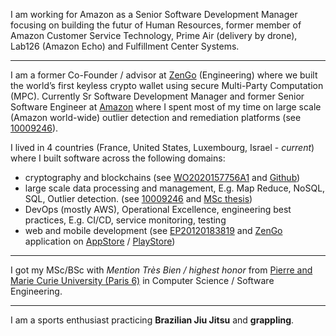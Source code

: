 I am working for Amazon as a Senior Software Development Manager focusing on building the futur of Human Resources, former member of Amazon Customer Service Technology, Prime Air (delivery by drone), Lab126 (Amazon Echo) and Fulfillment Center Systems.
___
I am a former Co-Founder / advisor at [ZenGo](https://www.zengo.com) (Engineering) where we built the world’s first keyless crypto wallet using secure Multi-Party Computation (MPC).
Currently Sr Software Development Manager and former Senior Software Engineer at [Amazon](https://www.amazon.com) where I spent most of my time on large scale (Amazon world-wide) outlier detection and remediation platforms (see [10009246](https://patents.google.com/patent/US10009246B1/en)).

I lived in 4 countries (France, United States, Luxembourg, Israel - _current_) where I built software across the following domains:
* cryptography and blockchains (see [WO2020157756A1](https://patents.google.com/patent/WO2020157756A1/en?oq=WO2020157756A1) and [Github](https://github.com/gbenattar))
* large scale data processing and management, E.g. Map Reduce, NoSQL, SQL, Outlier detection. (see [10009246](https://patents.google.com/patent/US10009246B1/en) and [MSc thesis](http://hal.archives-ouvertes.fr/hal-00601261/))
* DevOps (mostly AWS), Operational Excellence, engineering best practices, E.g. CI/CD, service monitoring, testing
* web and mobile development (see [EP20120183819](http://www.google.com/patents/EP2568432A1?cl=en) and [ZenGo](https://www.zengo.com) application on [AppStore](https://apps.apple.com/us/app/zengo-crypto-bitcoin-wallet/id1440147115) / [PlayStore](https://play.google.com/store/apps/details?id=com.zengo.wallet&hl=en&gl=US))

___
I got my MSc/BSc with _Mention Très Bien / highest honor_ from [Pierre and Marie Curie University (Paris 6)](https://www.linkedin.com/school/universite-pierre-et-marie-curie/) in Computer Science / Software Engineering.

___
I am a sports enthusiast practicing **Brazilian Jiu Jitsu** and **grappling**.



